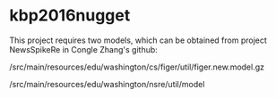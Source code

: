 # kbp2016nugget

This project requires two models, which can be obtained from project NewsSpikeRe in Congle Zhang's github:

/src/main/resources/edu/washington/cs/figer/util/figer.new.model.gz

/src/main/resources/edu/washington/nsre/util/model
